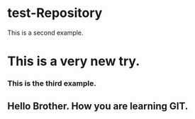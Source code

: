 # test-Repository
This is a second example.

# This is a very new try. 

### This is the third example.

## Hello Brother. How you are learning GIT.
